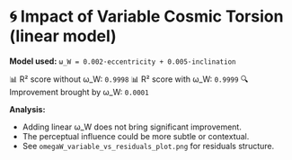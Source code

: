 # 🌀 Impact of Variable Cosmic Torsion (linear model)

**Model used:**
`ω_W = 0.002·eccentricity + 0.005·inclination`

📊 R² score without ω_W: `0.9998`
📊 R² score with ω_W: `0.9999`
🔍 Improvement brought by ω_W: `0.0001`

**Analysis:**
- Adding linear ω_W does not bring significant improvement.
- The perceptual influence could be more subtle or contextual.
- See `omegaW_variable_vs_residuals_plot.png` for residuals structure.
